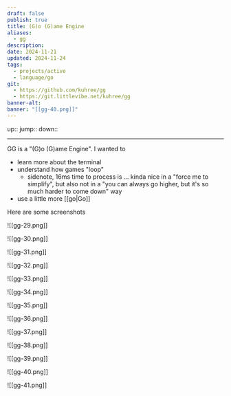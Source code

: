 ```yaml
---
draft: false
publish: true
title: (G)o (G)ame Engine
aliases:
  - gg
description: 
date: 2024-11-21
updated: 2024-11-24
tags:
  - projects/active
  - language/go
git:
  - https://github.com/kuhree/gg
  - https://git.littlevibe.net/kuhree/gg
banner-alt: 
banner: "[[gg-40.png]]"
---
```


up::
jump::
down::

---

GG is a "(G)o (G)ame Engine". I wanted to

- learn more about the terminal
- understand how games "loop"
	- sidenote, 16ms time to process is … kinda nice in a "force me to simplify", but also not in a "you can always go higher, but it's so much harder to come down" way
- use a little more [[go|Go]]

Here are some screenshots

![[gg-29.png]]

![[gg-30.png]]

![[gg-31.png]]

![[gg-32.png]]

![[gg-33.png]]

![[gg-34.png]]

![[gg-35.png]]

![[gg-36.png]]

![[gg-37.png]]

![[gg-38.png]]

![[gg-39.png]]

![[gg-40.png]]

![[gg-41.png]]
